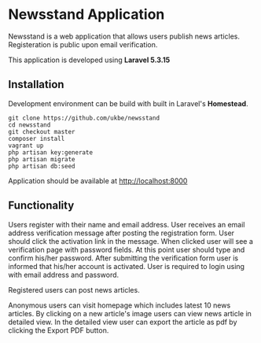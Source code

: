 # Newsstand Application

Newsstand is a web application that allows users publish news articles. Registeration is public upon email verification.

This application is developed using **Laravel 5.3.15**

## Installation

Development environment can be build with built in Laravel's **Homestead**.

```
git clone https://github.com/ukbe/newsstand
cd newsstand
git checkout master
composer install
vagrant up
php artisan key:generate
php artisan migrate
php artisan db:seed
```

Application should be available at 
<http://localhost:8000>

## Functionality

Users register with their name and email address. User receives an email address verification message after posting the registration form. User should click the activation link in the message. When clicked user will see a verification page with password fields. At this point user should type and confirm his/her password. After submitting the verification form user is informed that his/her account is activated. User is required to login using with email address and password.

Registered users can post news articles.

Anonymous users can visit homepage which includes latest 10 news articles. By clicking on a new article's image users can view news article in detailed view. In the detailed view user can export the article as pdf by clicking the Export PDF button.
